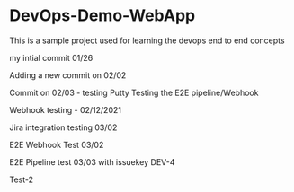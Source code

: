 # DevOps-Demo-WebApp
This is a sample project used for learning the devops end to end concepts

my intial commit 01/26

Adding a new commit on 02/02

Commit on 02/03 - testing Putty
Testing the E2E pipeline/Webhook

Webhook testing - 02/12/2021

Jira integration testing 03/02

E2E Webhook Test 03/02

E2E Pipeline test 03/03 with issuekey DEV-4

Test-2
